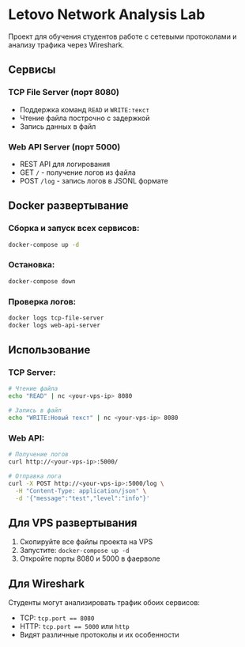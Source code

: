 # Letovo Network Analysis Lab

Проект для обучения студентов работе с сетевыми протоколами и анализу трафика через Wireshark.

## Сервисы

### TCP File Server (порт 8080)
- Поддержка команд `READ` и `WRITE:текст`
- Чтение файла построчно с задержкой
- Запись данных в файл

### Web API Server (порт 5000)
- REST API для логирования
- GET `/` - получение логов из файла
- POST `/log` - запись логов в JSONL формате

## Docker развертывание

### Сборка и запуск всех сервисов:
```bash
docker-compose up -d
```

### Остановка:
```bash
docker-compose down
```

### Проверка логов:
```bash
docker logs tcp-file-server
docker logs web-api-server
```

## Использование

### TCP Server:
```bash
# Чтение файла
echo "READ" | nc <your-vps-ip> 8080

# Запись в файл
echo "WRITE:Новый текст" | nc <your-vps-ip> 8080
```

### Web API:
```bash
# Получение логов
curl http://<your-vps-ip>:5000/

# Отправка лога
curl -X POST http://<your-vps-ip>:5000/log \
  -H "Content-Type: application/json" \
  -d '{"message":"test","level":"info"}'
```

## Для VPS развертывания

1. Скопируйте все файлы проекта на VPS
2. Запустите: `docker-compose up -d`
3. Откройте порты 8080 и 5000 в фаерволе

## Для Wireshark

Студенты могут анализировать трафик обоих сервисов:
- TCP: `tcp.port == 8080`
- HTTP: `tcp.port == 5000` или `http`
- Видят различные протоколы и их особенности